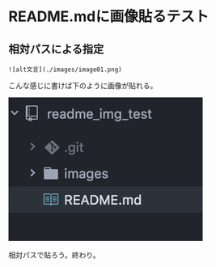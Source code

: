 # README.mdに画像貼るテスト

## 相対パスによる指定

```
![alt文言](./images/image01.png)
```

こんな感じに書けば下のように画像が貼れる。

![./images/image01.png](./images/image01.png)

相対パスで貼ろう。終わり。
